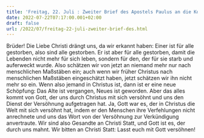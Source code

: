 ```yaml
---
title: 'Freitag, 22. Juli : Zweiter Brief des Apostels Paulus an die Korinther 5,14-20.'
date: 2022-07-22T07:17:00.001+02:00
draft: false
url: /2022/07/freitag-22-juli-zweiter-brief-des.html
---
```


Brüder! Die Liebe Christi drängt uns, da wir erkannt haben: Einer ist für alle gestorben, also sind alle gestorben. Er ist aber für alle gestorben, damit die Lebenden nicht mehr für sich leben, sondern für den, der für sie starb und auferweckt wurde. Also schätzen wir von jetzt an niemand mehr nur nach menschlichen Maßstäben ein; auch wenn wir früher Christus nach menschlichen Maßstäben eingeschätzt haben, jetzt schätzen wir ihn nicht mehr so ein. Wenn also jemand in Christus ist, dann ist er eine neue Schöpfung: Das Alte ist vergangen, Neues ist geworden. Aber das alles kommt von Gott, der uns durch Christus mit sich versöhnt und uns den Dienst der Versöhnung aufgetragen hat. Ja, Gott war es, der in Christus die Welt mit sich versöhnt hat, indem er den Menschen ihre Verfehlungen nicht anrechnete und uns das Wort von der Versöhnung zur Verkündigung anvertraute. Wir sind also Gesandte an Christi Statt, und Gott ist es, der durch uns mahnt. Wir bitten an Christi Statt: Lasst euch mit Gott versöhnen!